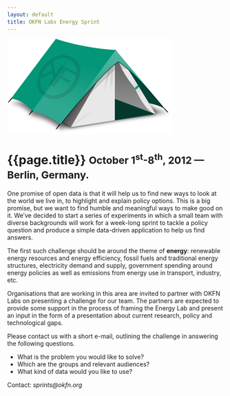 ```yaml
---
layout: default
title: OKFN Labs Energy Sprint
---
```


<img src="/img/tent.png" class="logo">
<h1>
  {{page.title}}
  <small>October 1<sup>st</sup>-8<sup>th</sup>, 2012 &mdash; Berlin, Germany.</small>
</h1>

<p class="teaser">One promise of open data is that it will help us to find new ways to look at the world we live in, to highlight and explain policy options. This is a big promise, but we want to find humble and meaningful ways to make good on it. We’ve decided to start a series of experiments in which a small team with diverse backgrounds will work for a week-long sprint to tackle a policy question and produce a simple data-driven application to help us find answers.</p>

<p>The first such challenge should be around the theme of <strong>energy</strong>: renewable energy resources and energy efficiency, fossil fuels and traditional energy structures, electricity demand and supply, government spending around energy policies as well as emissions from energy use in transport, industry, etc.</p>

<p>Organisations that are working in this area are invited to partner with OKFN Labs on presenting a challenge for our team. The partners are expected to provide some support in the process of framing the Energy Lab and present an input in the form of a presentation about current research, policy and technological gaps.</p>

<p>Please contact us with a short e-mail, outlining the challenge in answering the following questions.</p>

<ul>
  <li>What is the problem you would like to solve?</li>
  <li>Which are the groups and relevant audiences?</li>
  <li>What kind of data would you like to use?</li>
</ul>

<p>
Contact: <em>sprints@okfn.org</em>
</p>
